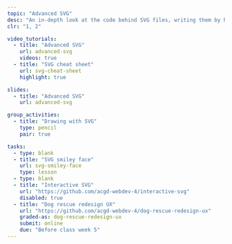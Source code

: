 ```yaml
---
topic: "Advanced SVG"
desc: "An in-depth look at the code behind SVG files, writing them by hand, and adding effects to them."
clr: "1, 2"

video_tutorials:
  - title: "Advanced SVG"
    url: advanced-svg
    videos: true
  - title: "SVG cheat sheet"
    url: svg-cheat-sheet
    highlight: true

slides:
  - title: "Advanced SVG"
    url: advanced-svg

group_activities:
  - title: "Drawing with SVG"
    type: pencil
    pair: true

tasks:
  - type: blank
  - title: "SVG smiley face"
    url: svg-smiley-face
    type: lesson
  - type: blank
  - title: "Interactive SVG"
    url: "https://github.com/acgd-webdev-4/interactive-svg"
    disabled: true
  - title: "Dog rescue redesign UX"
    url: "https://github.com/acgd-webdev-4/dog-rescue-redesign-ux"
    graded-as: dog-rescue-redesign-ux
    submit: online
    due: "Before class week 5"
---
```


